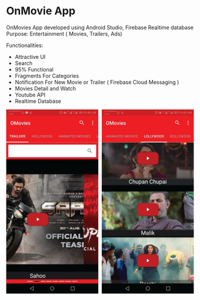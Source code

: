 # OnMovie App

OnMovies App developed using Android Studio, Firebase Realtime database Purpose: Entertainment ( Movies, Trailers, Ads)

Functionalities:
- Attractive UI
- Search
- 95% Functional
- Fragments For Categories
- Notification For New Movie or Trailer ( Firebase Cloud Messaging )
- Movies Detail and Watch
- Youtube API
- Realtime Database

<img src="Asset 1.png" />

